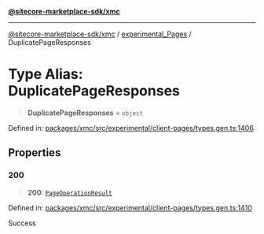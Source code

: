 [**@sitecore-marketplace-sdk/xmc**](../../../../README.md)

***

[@sitecore-marketplace-sdk/xmc](../../../../README.md) / [experimental\_Pages](../README.md) / DuplicatePageResponses

# Type Alias: DuplicatePageResponses

> **DuplicatePageResponses** = `object`

Defined in: [packages/xmc/src/experimental/client-pages/types.gen.ts:1406](https://github.com/Sitecore/marketplace-sdk/blob/main/packages/xmc/src/experimental/client-pages/types.gen.ts#L1406)

## Properties

### 200

> **200**: [`PageOperationResult`](PageOperationResult.md)

Defined in: [packages/xmc/src/experimental/client-pages/types.gen.ts:1410](https://github.com/Sitecore/marketplace-sdk/blob/main/packages/xmc/src/experimental/client-pages/types.gen.ts#L1410)

Success
